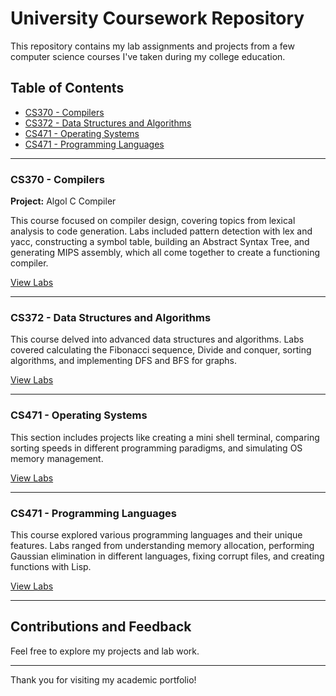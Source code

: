 # University Coursework Repository

This repository contains my lab assignments and projects from a few computer science courses I've taken during my college education.

## Table of Contents
- [CS370 - Compilers](#cs370---compilers)
- [CS372 - Data Structures and Algorithms](#cs372---data-structures-and-algorithms)
- [CS471 - Operating Systems](#cs471---operating-systems)
- [CS471 - Programming Languages](#cs471---programming-languages)

---

### CS370 - Compilers
**Project:** Algol C Compiler

This course focused on compiler design, covering topics from lexical analysis to code generation. Labs included pattern detection with lex and yacc, constructing a symbol table, building an Abstract Syntax Tree, and generating MIPS assembly, which all come together to create a functioning compiler. 

[View Labs](/CS370)

---

### CS372 - Data Structures and Algorithms
This course delved into advanced data structures and algorithms. Labs covered calculating the Fibonacci sequence, Divide and conquer, sorting algorithms, and implementing DFS and BFS for graphs.

[View Labs](/CS372)

---

### CS471 - Operating Systems
This section includes projects like creating a mini shell terminal, comparing sorting speeds in different programming paradigms, and simulating OS memory management.

[View Labs](/CS471/Operating-Systems)

---

### CS471 - Programming Languages
This course explored various programming languages and their unique features. Labs ranged from understanding memory allocation, performing Gaussian elimination in different languages, fixing corrupt files, and creating functions with Lisp.

[View Labs](/CS471/Programming-Languages)

---

## Contributions and Feedback
Feel free to explore my projects and lab work.

---

Thank you for visiting my academic portfolio!

